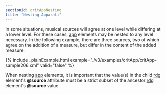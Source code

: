 ```yaml
---
sectionid: critAppNesting
title: "Nesting Apparati"
---
```




In some situations, musical sources will agree at one level while differing at a lower
level.
For these cases, <a class="link_odd_elementSpec" href="/v3/elements/app">app</a> elements may be nested to any level necessary. In
the following example, there are three sources, two of which agree on the addition
of a
measure, but differ in the content of the added measure:

{% include _plainExample.html example="./v3/examples/critApp/critApp-sample206.xml" valid="false" %}


When nesting 
<a class="link_odd_elementSpec" href="/v3/elements/app">app</a> elements, it is important that the value(s) in the
child 
<a class="link_odd_elementSpec" href="/v3/elements/rdg">rdg</a> element's **@source** attribute must be a strict subset
of the ancestor 
<a class="link_odd_elementSpec" href="/v3/elements/rdg">rdg</a> element's **@source** value.



